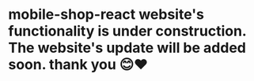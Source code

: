 # mobile-shop-react website's functionality is under construction. The website's update will be added soon. thank you 😊❤️
